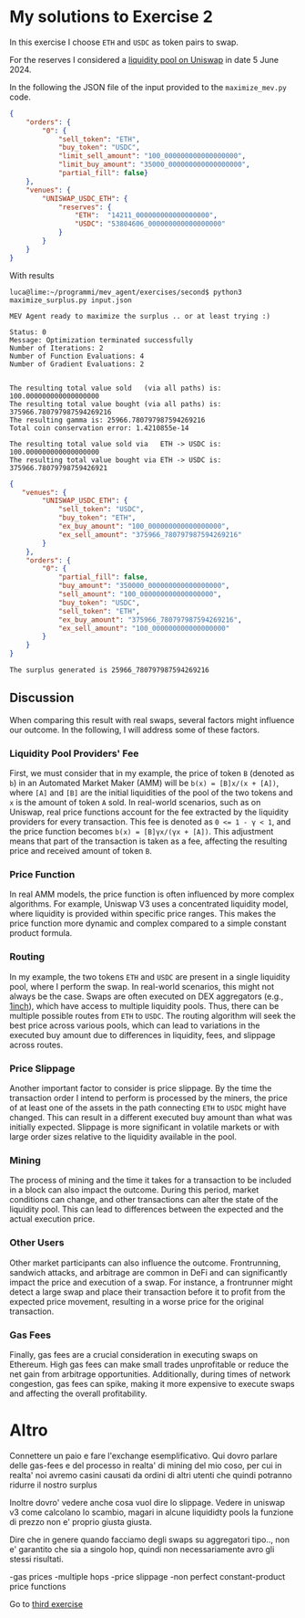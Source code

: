 # My solutions to Exercise 2

In this exercise I choose `ETH` and `USDC` as token pairs to swap.

For the reserves I considered a [liquidity pool on Uniswap](https://v2.info.uniswap.org/pair/0xb4e16d0168e52d35cacd2c6185b44281ec28c9dc) in date 5 June 2024.

In the following the JSON file of the input provided to the `maximize_mev.py` code.

```json
{
    "orders": {
        "0": {
            "sell_token": "ETH",
            "buy_token": "USDC",
            "limit_sell_amount": "100_000000000000000000",
            "limit_buy_amount": "35000_000000000000000000",
            "partial_fill": false}
    },
    "venues": {
        "UNISWAP_USDC_ETH": {
            "reserves": {
                "ETH":  "14211_000000000000000000",
                "USDC": "53804606_000000000000000000"
            }
        }
    }
}
```

With results 

```console
luca@lime:~/programmi/mev_agent/exercises/second$ python3 maximize_surplus.py input.json 
 
MEV Agent ready to maximize the surplus .. or at least trying :)
 
Status: 0
Message: Optimization terminated successfully
Number of Iterations: 2
Number of Function Evaluations: 4
Number of Gradient Evaluations: 2
 
 
The resulting total value sold   (via all paths) is: 100.000000000000000000
The resulting total value bought (via all paths) is: 375966.780797987594269216
The resulting gamma is: 25966.780797987594269216
Total coin conservation error: 1.4210855e-14
 
The resulting total value sold via   ETH -> USDC is: 100.000000000000000000
The resulting total value bought via ETH -> USDC is: 375966.78079798759426921
```
```json
{
   "venues": {
        "UNISWAP_USDC_ETH": {
            "sell_token": "USDC",
            "buy_token": "ETH",
            "ex_buy_amount": "100_000000000000000000",
            "ex_sell_amount": "375966_780797987594269216"
        }
    },
    "orders": {
        "0": {
            "partial_fill": false,
            "buy_amount": "350000_000000000000000000",
            "sell_amount": "100_000000000000000000",
            "buy_token": "USDC",
            "sell_token": "ETH",
            "ex_buy_amount": "375966_780797987594269216",
            "ex_sell_amount": "100_000000000000000000"
        }
    }
}
```

```
The surplus generated is 25966_780797987594269216
```

## Discussion
When comparing this result with real swaps, several factors might influence our outcome. In the following, I will address some of these factors.

### Liquidity Pool Providers' Fee
First, we must consider that in my example, the price of token `B` (denoted as `b`) in an Automated Market Maker (AMM) will be `b(x) = [B]x/(x + [A])`, where `[A]` and `[B]` are the initial liquidities of the pool of the two tokens and `x` is the amount of token `A` sold. In real-world scenarios, such as on Uniswap, real price functions account for the fee extracted by the liquidity providers for every transaction. This fee is denoted as `0 <= 1 - γ < 1`, and the price function becomes `b(x) = [B]γx/(γx + [A])`. This adjustment means that part of the transaction is taken as a fee, affecting the resulting price and received amount of token `B`.

### Price Function
In real AMM models, the price function is often influenced by more complex algorithms. For example, Uniswap V3 uses a concentrated liquidity model, where liquidity is provided within specific price ranges. This makes the price function more dynamic and complex compared to a simple constant product formula.

### Routing
In my example, the two tokens `ETH` and `USDC` are present in a single liquidity pool, where I perform the swap. In real-world scenarios, this might not always be the case. Swaps are often executed on DEX aggregators (e.g., [1inch](https://1inch.io/)), which have access to multiple liquidity pools. Thus, there can be multiple possible routes from `ETH` to `USDC`. The routing algorithm will seek the best price across various pools, which can lead to variations in the executed buy amount due to differences in liquidity, fees, and slippage across routes.

### Price Slippage
Another important factor to consider is price slippage. By the time the transaction order I intend to perform is processed by the miners, the price of at least one of the assets in the path connecting `ETH` to `USDC` might have changed. This can result in a different executed buy amount than what was initially expected. Slippage is more significant in volatile markets or with large order sizes relative to the liquidity available in the pool.

### Mining
The process of mining and the time it takes for a transaction to be included in a block can also impact the outcome. During this period, market conditions can change, and other transactions can alter the state of the liquidity pool. This can lead to differences between the expected and the actual execution price.

### Other Users
Other market participants can also influence the outcome. Frontrunning, sandwich attacks, and arbitrage are common in DeFi and can significantly impact the price and execution of a swap. For instance, a frontrunner might detect a large swap and place their transaction before it to profit from the expected price movement, resulting in a worse price for the original transaction.

### Gas Fees
Finally, gas fees are a crucial consideration in executing swaps on Ethereum. High gas fees can make small trades unprofitable or reduce the net gain from arbitrage opportunities. Additionally, during times of network congestion, gas fees can spike, making it more expensive to execute swaps and affecting the overall profitability.

# Altro
Connettere un paio e fare l'exchange esemplificativo.
Qui dovro parlare delle gas-fees e del processo in realta' di mining del mio coso, per cui in realta' noi avremo casini causati da ordini di altri utenti che quindi potranno ridurre il nostro surplus

Inoltre dovro' vedere anche cosa vuol dire lo slippage.
Vedere in uniswap v3 come calcolano lo scambio, magari in alcune liquididty pools la funzione di prezzo non e' proprio giusta giusta.


Dire che in genere quando facciamo degli swaps su aggregatori tipo.., non e' garantito che sia a singolo hop, quindi non necessariamente avro gli stessi risultati.

-gas prices
-multiple hops
-price slippage
-non perfect constant-product price functions


Go to [third exercise](../third.Exercise3.md)
